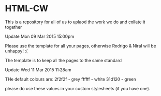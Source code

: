 # HTML-CW
This is a repository for all of us to uplaod the work we do and collate it together


Update Mon 09 Mar 2015 15:00pm

Please use the template for all your pages, otherwise Rodrigo & Niral will be unhappy! :(

The template is to keep all the pages to the same standard

Update Wed 11 Mar 2015 11:28am

THe default colours are:
2f2f2f - grey
ffffff - white
31d120 - green

please do use these values in your custom stylesheets (if you have one).

